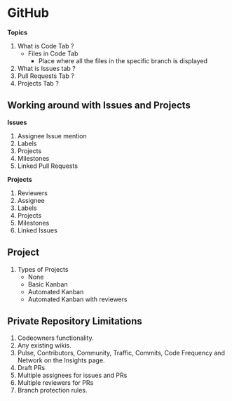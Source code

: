# GitHub

**Topics**

  1. What is Code Tab ?
     * Files in Code Tab
       * Place where all the files in the specific branch is displayed
  1. What is Issues tab ?
  1. Pull Requests Tab ?
  1. Projects Tab ?
  
  ## Working around with Issues and Projects
  
  **Issues**
  
  1. Assignee Issue mention 
  1. Labels
  1. Projects
  1. Milestones
  1. Linked Pull Requests
  
  **Projects**
  
  1. Reviewers
  1. Assignee
  1. Labels
  1. Projects
  1. Milestones
  1. Linked Issues
    
## Project

1. Types of Projects
   * None
   * Basic Kanban
   * Automated Kanban
   * Automated Kanban with reviewers
  

## Private Repository Limitations

  1. Codeowners functionality.
  1. Any existing wikis.
  1. Pulse, Contributors, Community, Traffic, Commits, Code Frequency and Network on the Insights page.
  1. Draft PRs
  1. Multiple assignees for issues and PRs
  1. Multiple reviewers for PRs
  1. Branch protection rules.
